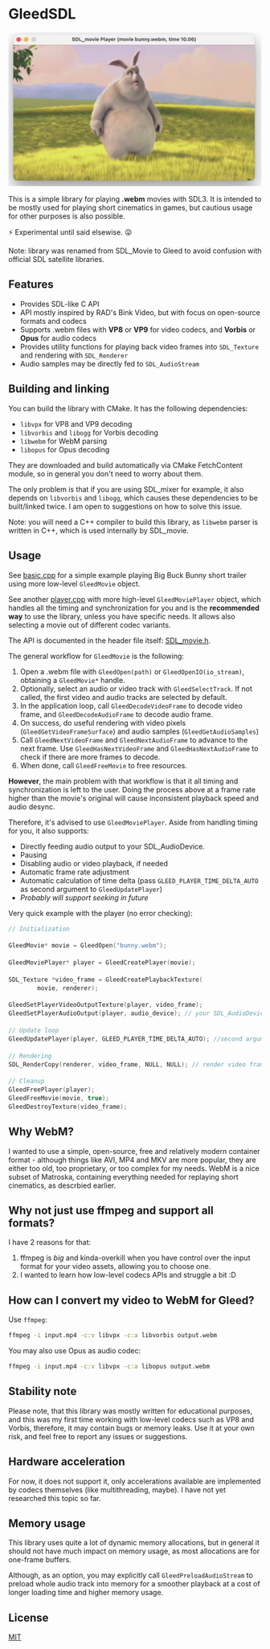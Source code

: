 # GleedSDL

![Screenshot of Bunny Demo](examples/bunny_screenshot.png)

This is a simple library for playing **.webm** movies with SDL3. It is intended to be mostly used for playing short cinematics in games, but cautious usage for other purposes is also possible.

⚡️ Experimental until said elsewise. 😜

Note: library was renamed from SDL_Movie to Gleed to avoid confusion with official SDL satellite libraries.

## Features

- Provides SDL-like C API
- API mostly inspired by RAD's Bink Video, but with focus on open-source formats and codecs
- Supports .webm files with **VP8** or **VP9** for video codecs, and **Vorbis** or **Opus** for audio codecs
- Provides utility functions for playing back video frames into `SDL_Texture` and rendering with `SDL_Renderer`
- Audio samples may be directly fed to `SDL_AudioStream`

## Building and linking

You can build the library with CMake. It has the following dependencies:

- `libvpx` for VP8 and VP9 decoding
- `libvorbis` and `libogg` for Vorbis decoding
- `libwebm` for WebM parsing
- `libopus` for Opus decoding

They are downloaded and build automatically via CMake FetchContent module, so in general you don't need to worry about them.

The only problem is that if you are using SDL_mixer for example, it also depends on `libvorbis` and `libogg`, which causes these dependencies to be built/linked twice. I am open to suggestions on how to solve this issue.

Note: you will need a C++ compiler to build this library, as `libwebm` parser is written in C++, which is used internally by SDL_movie.

## Usage

See [basic.cpp](examples/basic.cpp) for a simple example playing Big Buck Bunny short trailer using more low-level `GleedMovie` object.

See another [player.cpp](examples/player.cpp) with more high-level `GleedMoviePlayer` object, which handles all the timing and synchronization for you and is the **recommended way** to use the library, unless you have specific needs.
It allows also selecting a movie out of different codec variants.

The API is documented in the header file itself: [SDL_movie.h](include/SDL_movie.h).

The general workflow for `GleedMovie` is the following:

1. Open a .webm file with `GleedOpen(path)` or `GleedOpenIO(io_stream)`, obtaining a `GleedMovie*` handle.
2. Optionally, select an audio or video track with `GleedSelectTrack`. If not called, the first video and audio tracks are selected by default.
3. In the application loop, call `GleedDecodeVideoFrame` to decode video frame, and `GleedDecodeAudioFrame` to decode audio frame.
4. On success, do useful rendering with video pixels (`GleedGetVideoFrameSurface`) and audio samples (`GleedGetAudioSamples`)
5. Call `GleedNextVideoFrame` and `GleedNextAudioFrame` to advance to the next frame. Use `GleedHasNextVideoFrame` and `GleedHasNextAudioFrame` to check if there are more frames to decode.
6. When done, call `GleedFreeMovie` to free resources.

**However**, the main problem with that workflow is that it all timing and synchronization is left to the user. Doing the process above at a frame rate higher than the movie's original will cause inconsistent playback speed and audio desync.

Therefore, it's advised to use `GleedMoviePlayer`. Aside from handling timing for you, it also supports:

- Directly feeding audio output to your SDL_AudioDevice.
- Pausing
- Disabling audio or video playback, if needed
- Automatic frame rate adjustment
- Automatic calculation of time delta (pass `GLEED_PLAYER_TIME_DELTA_AUTO` as second argument to `GleedUpdatePlayer`)
- _Probably will support seeking in future_

Very quick example with the player (no error checking):

```cpp
// Initialization

GleedMovie* movie = GleedOpen("bunny.webm");

GleedMoviePlayer* player = GleedCreatePlayer(movie);

SDL_Texture *video_frame = GleedCreatePlaybackTexture(
        movie, renderer);

GleedSetPlayerVideoOutputTexture(player, video_frame);
GleedSetPlayerAudioOutput(player, audio_device); // your SDL_AudioDevice, already opened

// Update loop
GleedUpdatePlayer(player, GLEED_PLAYER_TIME_DELTA_AUTO); //second argument is time delta, you can provide your own

// Rendering
SDL_RenderCopy(renderer, video_frame, NULL, NULL); // render video frame

// Cleanup
GleedFreePlayer(player);
GleedFreeMovie(movie, true);
GleedDestroyTexture(video_frame);
```

## Why WebM?

I wanted to use a simple, open-source, free and relatively modern container format - although things like AVI, MP4 and MKV are more popular, they are either too old, too proprietary, or too complex for my needs. WebM is a nice subset of Matroska, containing everything needed for replaying short cinematics, as descrbied earlier.

## Why not just use ffmpeg and support all formats?

I have 2 reasons for that:

1. ffmpeg is _big_ and kinda-overkill when you have control over the input format for your video assets, allowing you to choose one.
2. I wanted to learn how low-level codecs APIs and struggle a bit :D

## How can I convert my video to WebM for Gleed?

Use `ffmpeg`:

```bash
ffmpeg -i input.mp4 -c:v libvpx -c:a libvorbis output.webm
```

You may also use Opus as audio codec:

```bash
ffmpeg -i input.mp4 -c:v libvpx -c:a libopus output.webm
```

## Stability note

Please note, that this library was mostly written for educational purposes, and this was my first time working with low-level codecs such as VP8 and Vorbis, therefore, it may contain bugs or memory leaks. Use it at your own risk, and feel free to report any issues or suggestions.

## Hardware acceleration

For now, it does not support it, only accelerations available are implemented by codecs themselves (like multithreading, maybe). I have not yet researched this topic so far.

## Memory usage

This library uses quite a lot of dynamic memory allocations, but in general it should not have much impact on memory usage, as most allocations are for one-frame buffers.

Although, as an option, you may explicitly call `GleedPreloadAudioStream` to preload whole audio track into memory for a smoother playback at a cost of longer loading time and higher memory usage.

## License

[MIT](LICENSE)
